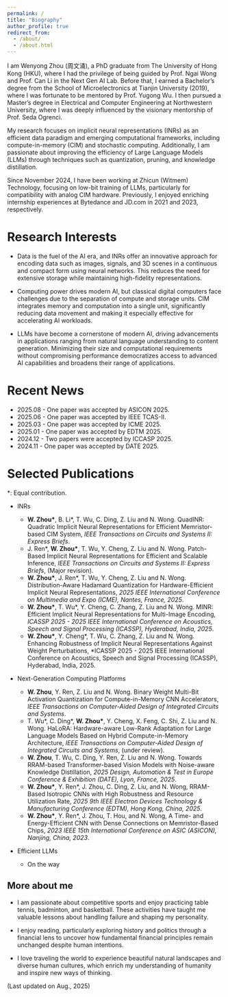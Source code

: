 ```yaml
---
permalink: /
title: "Biography"
author_profile: true
redirect_from: 
  - /about/
  - /about.html
---
```


I am Wenyong Zhou (周文涌), a PhD graduate from The University of Hong Kong (HKU), where I had the privilege of being guided by Prof. Ngai Wong and Prof. Can Li in the Next Gen AI Lab. Before that, I earned a Bachelor’s degree from the School of Microelectronics at Tianjin University (2019), where I was fortunate to be mentored by Prof. Yugong Wu. I then pursued a Master’s degree in Electrical and Computer Engineering at Northwestern University, where I was deeply influenced by the visionary mentorship of Prof. Seda Ogrenci.

My research focuses on implicit neural representations (INRs) as an efficient data paradigm and emerging computational frameworks, including compute-in-memory (CIM) and stochastic computing. Additionally, I am passionate about improving the efficiency of Large Language Models (LLMs) through techniques such as quantization, pruning, and knowledge distillation.

Since November 2024, I have been working at Zhicun (Witmem) Technology, focusing on low-bit training of LLMs, particularly for compatibility with analog CIM hardware. Previously, I enjoyed enriching internship experiences at Bytedance and JD.com in 2021 and 2023, respectively.


Research Interests
======
- Data is the fuel of the AI era, and INRs offer an innovative approach for encoding data such as images, signals, and 3D scenes in a continuous and compact form using neural networks. This reduces the need for extensive storage while maintaining high-fidelity representations.

- Computing power drives modern AI, but classical digital computers face challenges due to the separation of compute and storage units. CIM integrates memory and computation into a single unit, significantly reducing data movement and making it especially effective for accelerating AI workloads.

- LLMs have become a cornerstone of modern AI, driving advancements in applications ranging from natural language understanding to content generation. Minimizing their size and computational requirements without compromising performance democratizes access to advanced AI capabilities and broadens their range of applications.


Recent News
======
- 2025.08 - One paper was accepted by ASICON 2025.
- 2025.06 - One paper was accepted by IEEE TCAS-II.
- 2025.03 - One paper was accepted by ICME 2025.
- 2025.01 - One paper was accepted by EDTM 2025.
- 2024.12 - Two papers were accepted by ICCASP 2025.
- 2024.11 - One paper was accepted by DATE 2025.

Selected Publications 
======
*: Equal contribution.
- INRs
  - **W. Zhou\***, B. Li\*, T. Wu, C. Ding, Z. Liu and N. Wong. QuadINR: Quadratic Implicit Neural Representations for Efficient Memristor-based CIM System, *IEEE Transactions on Circuits and Systems II: Express Briefs*.  
  - J. Ren\*, **W. Zhou\***, T. Wu, Y. Cheng, Z. Liu and N. Wong. Patch-Based Implicit Neural Representations for Efficient and Scalable Inference, *IEEE Transactions on Circuits and Systems II: Express Briefs*, (Major revision).
  - **W. Zhou\***, J. Ren\*, T. Wu, Y. Cheng, Z. Liu and N. Wong. Distribution-Aware Hadamard Quantization for Hardware-Efficient Implicit Neural Representations, *2025 IEEE International Conference on Multimedia and Expo (ICME), Nantes, France, 2025*.
  - **W. Zhou\***, T. Wu\*, Y. Cheng, C. Zhang, Z. Liu and N. Wong. MINR: Efficient Implicit Neural Representations for Multi-Image Encoding, *ICASSP 2025 - 2025 IEEE International Conference on Acoustics, Speech and Signal Processing (ICASSP), Hyderabad, India, 2025*.
  - **W. Zhou\***, Y. Cheng\*, T. Wu, C. Zhang, Z. Liu and N. Wong. Enhancing Robustness of Implicit Neural Representations Against Weight Perturbations, *ICASSP 2025 - 2025 IEEE International Conference on Acoustics, Speech and Signal Processing (ICASSP), Hyderabad, India, 2025.
  
- Next-Generation Computing Platforms
  - **W. Zhou**, Y. Ren, Z. Liu and N. Wong. Binary Weight Multi-Bit Activation Quantization for Compute-in-Memory CNN Accelerators, *IEEE Transactions on Computer-Aided Design of Integrated Circuits and Systems*.
  - T. Wu\*, C. Ding\*, **W. Zhou\***, Y. Cheng, X. Feng, C. Shi, Z. Liu and N. Wong. HaLoRA: Hardware-aware Low-Rank Adaptation for Large Language Models Based on Hybrid Compute-in-Memory Architecture, *IEEE Transactions on Computer-Aided Design of Integrated Circuits and Systems*, (under review).
  - **W. Zhou**, T. Wu, C. Ding, Y. Ren, Z. Liu and N. Wong. Towards RRAM-based Transformer-based Vision Models with Noise-aware Knowledge Distillation, *2025 Design, Automation & Test in Europe Conference & Exhibition (DATE), Lyon, France, 2025*.
  - **W. Zhou\***, Y. Ren\*, J. Zhou, C. Ding, Z. Liu, and N. Wong, RRAM-Based Isotropic CNNs with High Robustness and Resource Utilization Rate, *2025 9th IEEE Electron Devices Technology & Manufacturing Conference (EDTM), Hong Kong, China, 2025*.
  - **W. Zhou\***, Y. Ren\*, J. Zhou, T. Hou, and N. Wong, A Time- and Energy-Efficient CNN with Dense Connections on Memristor-Based Chips, *2023 IEEE 15th International Conference on ASIC (ASICON), Nanjing, China, 2023*.

- Efficient LLMs
  - On the way

More about me
------
- I am passionate about competitive sports and enjoy practicing table tennis, badminton, and basketball. These activities have taught me valuable lessons about handling failure and shaping my personality.

- I enjoy reading, particularly exploring history and politics through a financial lens to uncover how fundamental financial principles remain unchanged despite human intentions.

- I love traveling the world to experience beautiful natural landscapes and diverse human cultures, which enrich my understanding of humanity and inspire new ways of thinking.

(Last updated on Aug., 2025)
